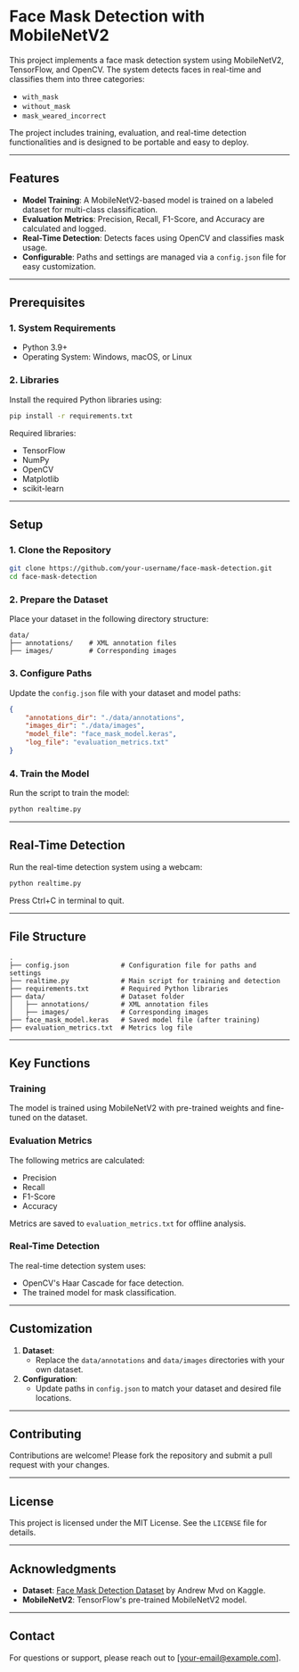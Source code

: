 
# Face Mask Detection with MobileNetV2

This project implements a face mask detection system using MobileNetV2, TensorFlow, and OpenCV. The system detects faces in real-time and classifies them into three categories: 
- `with_mask`
- `without_mask`
- `mask_weared_incorrect`

The project includes training, evaluation, and real-time detection functionalities and is designed to be portable and easy to deploy.

---

## Features
- **Model Training**: A MobileNetV2-based model is trained on a labeled dataset for multi-class classification.
- **Evaluation Metrics**: Precision, Recall, F1-Score, and Accuracy are calculated and logged.
- **Real-Time Detection**: Detects faces using OpenCV and classifies mask usage.
- **Configurable**: Paths and settings are managed via a `config.json` file for easy customization.

---

## Prerequisites
### **1. System Requirements**
- Python 3.9+
- Operating System: Windows, macOS, or Linux

### **2. Libraries**
Install the required Python libraries using:
```bash
pip install -r requirements.txt
```

Required libraries:
- TensorFlow
- NumPy
- OpenCV
- Matplotlib
- scikit-learn

---

## Setup

### **1. Clone the Repository**
```bash
git clone https://github.com/your-username/face-mask-detection.git
cd face-mask-detection
```

### **2. Prepare the Dataset**
Place your dataset in the following directory structure:
```
data/
├── annotations/    # XML annotation files
├── images/         # Corresponding images
```

### **3. Configure Paths**
Update the `config.json` file with your dataset and model paths:
```json
{
    "annotations_dir": "./data/annotations",
    "images_dir": "./data/images",
    "model_file": "face_mask_model.keras",
    "log_file": "evaluation_metrics.txt"
}
```

### **4. Train the Model**
Run the script to train the model:
```bash
python realtime.py
```

---

## Real-Time Detection
Run the real-time detection system using a webcam:
```bash
python realtime.py
```
Press Ctrl+C in terminal to quit.

---

## File Structure
```
.
├── config.json             # Configuration file for paths and settings
├── realtime.py             # Main script for training and detection
├── requirements.txt        # Required Python libraries
├── data/                   # Dataset folder
│   ├── annotations/        # XML annotation files
│   ├── images/             # Corresponding images
├── face_mask_model.keras   # Saved model file (after training)
├── evaluation_metrics.txt  # Metrics log file
```

---

## Key Functions
### **Training**
The model is trained using MobileNetV2 with pre-trained weights and fine-tuned on the dataset.

### **Evaluation Metrics**
The following metrics are calculated:
- Precision
- Recall
- F1-Score
- Accuracy

Metrics are saved to `evaluation_metrics.txt` for offline analysis.

### **Real-Time Detection**
The real-time detection system uses:
- OpenCV's Haar Cascade for face detection.
- The trained model for mask classification.

---

## Customization
1. **Dataset**:
   - Replace the `data/annotations` and `data/images` directories with your own dataset.
2. **Configuration**:
   - Update paths in `config.json` to match your dataset and desired file locations.

---

## Contributing
Contributions are welcome! Please fork the repository and submit a pull request with your changes.

---

## License
This project is licensed under the MIT License. See the `LICENSE` file for details.

---

## Acknowledgments
- **Dataset**: [Face Mask Detection Dataset](https://www.kaggle.com/datasets/andrewmvd/face-mask-detection) by Andrew Mvd on Kaggle.
- **MobileNetV2**: TensorFlow's pre-trained MobileNetV2 model.

---

## Contact
For questions or support, please reach out to [your-email@example.com].
